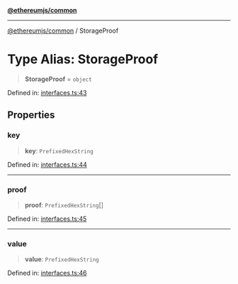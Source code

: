 [**@ethereumjs/common**](../README.md)

***

[@ethereumjs/common](../README.md) / StorageProof

# Type Alias: StorageProof

> **StorageProof** = `object`

Defined in: [interfaces.ts:43](https://github.com/ethereumjs/ethereumjs-monorepo/blob/master/packages/common/src/interfaces.ts#L43)

## Properties

### key

> **key**: `PrefixedHexString`

Defined in: [interfaces.ts:44](https://github.com/ethereumjs/ethereumjs-monorepo/blob/master/packages/common/src/interfaces.ts#L44)

***

### proof

> **proof**: `PrefixedHexString`[]

Defined in: [interfaces.ts:45](https://github.com/ethereumjs/ethereumjs-monorepo/blob/master/packages/common/src/interfaces.ts#L45)

***

### value

> **value**: `PrefixedHexString`

Defined in: [interfaces.ts:46](https://github.com/ethereumjs/ethereumjs-monorepo/blob/master/packages/common/src/interfaces.ts#L46)
